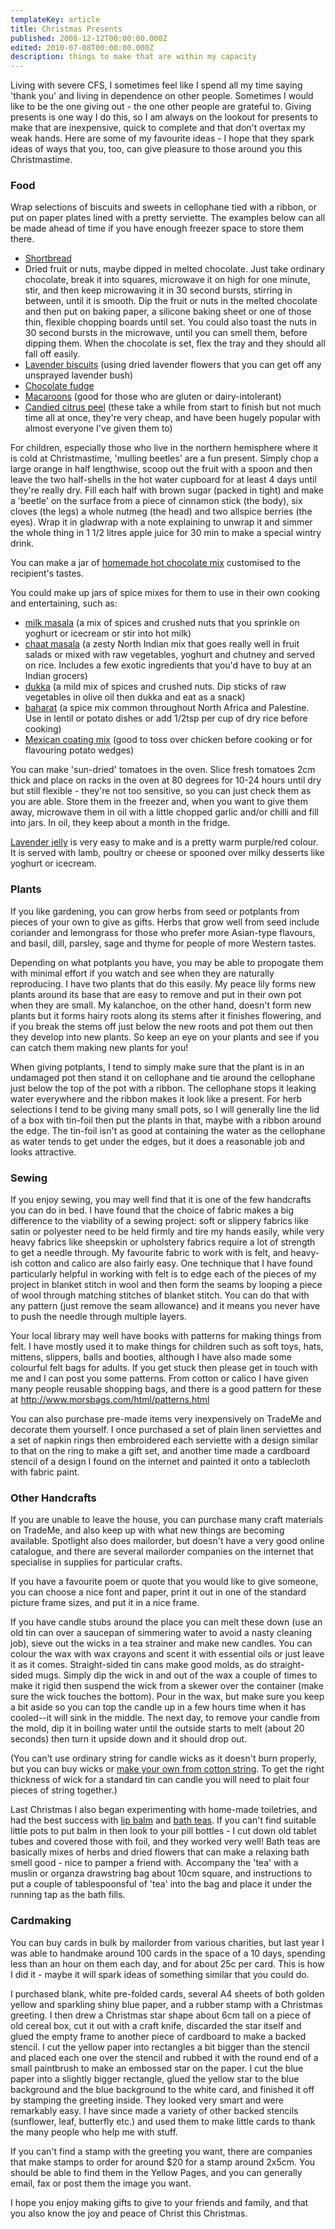 ```yaml
---
templateKey: article
title: Christmas Presents
published: 2008-12-12T00:00:00.000Z
edited: 2010-07-08T00:00:00.000Z
description: things to make that are within my capacity
---
```

Living with severe CFS, I sometimes feel like I spend all my time saying 'thank you' and living in dependence on other people. Sometimes I would like to be the one giving out - the one other people are grateful to. Giving presents is one way I do this, so I am always on the lookout for presents to make that are inexpensive, quick to complete and that don't overtax my weak hands. Here are some of my favourite ideas - I hope that they spark ideas of ways that you, too, can give pleasure to those around you this Christmastime.

### Food

Wrap selections of biscuits and sweets in cellophane tied with a ribbon, or put on paper plates lined with a pretty serviette. The examples below can all be made ahead of time if you have enough freezer space to store them there.

* [Shortbread](/recipes/shortbread)
* Dried fruit or nuts, maybe dipped in melted chocolate. Just take ordinary chocolate, break it into squares, microwave it on high for one minute, stir, and then keep microwaving it in 30 second bursts, stirring in between, until it is smooth. Dip the fruit or nuts in the melted chocolate and then put on baking paper, a silicone baking sheet or one of those thin, flexible chopping boards until set. You could also toast the nuts in 30 second bursts in the microwave, until you can smell them, before dipping them. When the chocolate is set, flex the tray and they should all fall off easily.
* [Lavender biscuits](/recipes/lavender_biscuits) (using dried lavender flowers that you can get off any unsprayed lavender bush)
* [Chocolate fudge](/recipes/chocolate_fudge)
* [Macaroons](/recipes/macaroons) (good for those who are gluten or dairy-intolerant)
* [Candied citrus peel](/recipes/candied_peel) (these take a while from start to finish but not much time all at once, they're very cheap, and have been hugely popular with almost everyone I've given them to)

For children, especially those who live in the northern hemisphere where it is cold at Christmastime, 'mulling beetles' are a fun present. Simply chop a large orange in half lengthwise, scoop out the fruit with a spoon and then leave the two half-shells in the hot water cupboard for at least 4 days until they're really dry. Fill each half with brown sugar (packed in tight) and make a 'beetle' on the surface from a piece of cinnamon stick (the body), six cloves (the legs) a whole nutmeg (the head) and two allspice berries (the eyes). Wrap it in gladwrap with a note explaining to unwrap it and simmer the whole thing in 1 1/2 litres apple juice for 30 min to make a special wintry drink.

You can make a jar of [homemade hot chocolate mix](/recipes/hot_choc) customised to the recipient's tastes.

You could make up jars of spice mixes for them to use in their own cooking and entertaining, such as:

* [milk masala](/recipes/milk_masala) (a mix of spices and crushed nuts that you sprinkle on yoghurt or icecream or stir into hot milk)
* [chaat masala](/recipes/chaat_masala) (a zesty North Indian mix that goes really well in fruit salads or mixed with raw vegetables, yoghurt and chutney and served on rice. Includes a few exotic ingredients that you'd have to buy at an Indian grocers)
* [dukka](/recipes/dukka) (a mild mix of spices and crushed nuts. Dip sticks of raw vegetables in olive oil then dukka and eat as a snack)
* [baharat](/recipes/baharat) (a spice mix common throughout North Africa and Palestine. Use in lentil or potato dishes or add 1/2tsp per cup of dry rice before cooking)
* [Mexican coating mix](/recipes/mexican_coating) (good to toss over chicken before cooking or for flavouring potato wedges)

You can make 'sun-dried' tomatoes in the oven. Slice fresh tomatoes 2cm thick and place on racks in the oven at 80 degrees for 10-24 hours until dry but still flexible - they're not too sensitive, so you can just check them as you are able. Store them in the freezer and, when you want to give them away, microwave them in oil with a little chopped garlic and/or chilli and fill into jars. In oil, they keep about a month in the fridge.

[Lavender jelly](/recipes/lavender_jelly) is very easy to make and is a pretty warm purple/red colour. It is served with lamb, poultry or cheese or spooned over milky desserts like yoghurt or icecream.

### Plants

If you like gardening, you can grow herbs from seed or potplants from pieces of your own to give as gifts. Herbs that grow well from seed include coriander and lemongrass for those who prefer more Asian-type flavours, and basil, dill, parsley, sage and thyme for people of more Western tastes.

Depending on what potplants you have, you may be able to propogate them with minimal effort if you watch and see when they are naturally reproducing. I have two plants that do this easily. My peace lily forms new plants around its base that are easy to remove and put in their own pot when they are small. My kalanchoe, on the other hand, doesn't form new plants but it forms hairy roots along its stems after it finishes flowering, and if you break the stems off just below the new roots and pot them out then they develop into new plants. So keep an eye on your plants and see if you can catch them making new plants for you!

When giving potplants, I tend to simply make sure that the plant is in an undamaged pot then stand it on cellophane and tie around the cellophane just below the top of the pot with a ribbon. The cellophane stops it leaking water everywhere and the ribbon makes it look like a present. For herb selections I tend to be giving many small pots, so I will generally line the lid of a box with tin-foil then put the plants in that, maybe with a ribbon around the edge. The tin-foil isn't as good at containing the water as the cellophane as water tends to get under the edges, but it does a reasonable job and looks attractive.

### Sewing

If you enjoy sewing, you may well find that it is one of the few handcrafts you can do in bed. I have found that the choice of fabric makes a big difference to the viability of a sewing project: soft or slippery fabrics like satin or polyester need to be held firmly and tire my hands easily, while very heavy fabrics like sheepskin or upholstery fabrics require a lot of strength to get a needle through. My favourite fabric to work with is felt, and heavy-ish cotton and calico are also fairly easy. One technique that I have found particularly helpful in working with felt is to edge each of the pieces of my project in blanket stitch in wool and then form the seams by looping a piece of wool through matching stitches of blanket stitch. You can do that with any pattern (just remove the seam allowance) and it means you never have to push the needle through multiple layers.

Your local library may well have books with patterns for making things from felt. I have mostly used it to make things for children such as soft toys, hats, mittens, slippers, balls and booties, although I have also made some colourful felt bags for adults. If you get stuck then please get in touch with me and I can post you some patterns. From cotton or calico I have given many people reusable shopping bags, and there is a good pattern for these at http://www.morsbags.com/html/patterns.html

You can also purchase pre-made items very inexpensively on TradeMe and decorate them yourself. I once purchased a set of plain linen serviettes and a set of napkin rings then embroidered each serviette with a design similar to that on the ring to make a gift set, and another time made a cardboard stencil of a design I found on the internet and painted it onto a tablecloth with fabric paint.

### Other Handcrafts

If you are unable to leave the house, you can purchase many craft materials on TradeMe, and also keep up with what new things are becoming available. Spotlight also does mailorder, but doesn't have a very good online catalogue, and there are several mailorder companies on the internet that specialise in supplies for particular crafts.

If you have a favourite poem or quote that you would like to give someone, you can choose a nice font and paper, print it out in one of the standard picture frame sizes, and put it in a nice frame.

If you have candle stubs around the place you can melt these down (use an old tin can over a saucepan of simmering water to avoid a nasty cleaning job), sieve out the wicks in a tea strainer and make new candles. You can colour the wax with wax crayons and scent it with essential oils or just leave it as it comes. Straight-sided tin cans make good molds, as do straight-sided mugs. Simply dip the wick in and out of the wax a couple of times to make it rigid then suspend the wick from a skewer over the container (make sure the wick touches the bottom). Pour in the wax, but make sure you keep a bit aside so you can top the candle up in a few hours time when it has cooled--it will sink in the middle. The next day, to remove your candle from the mold, dip it in boiling water until the outside starts to melt (about 20 seconds) then turn it upside down and it should drop out.

(You can't use ordinary string for candle wicks as it doesn't burn properly, but you can buy wicks or [make your own from cotton string](/recipes/candle_wick). To get the right thickness of wick for a standard tin can candle you will need to plait four pieces of string together.)

Last Christmas I also began experimenting with home-made toiletries, and had the best success with [lip balm](/recipes/lip_balm) and [bath teas](/recipes/bath_tea). If you can't find suitable little pots to put balm in then look to your pill bottles - I cut down old tablet tubes and covered those with foil, and they worked very well! Bath teas are basically mixes of herbs and dried flowers that can make a relaxing bath smell good - nice to pamper a friend with. Accompany the 'tea' with a muslin or organza drawstring bag about 10cm square, and instructions to put a couple of tablespoonsful of 'tea' into the bag and place it under the running tap as the bath fills.

### Cardmaking

You can buy cards in bulk by mailorder from various charities, but last year I was able to handmake around 100 cards in the space of a 10 days, spending less than an hour on them each day, and for about 25c per card. This is how I did it - maybe it will spark ideas of something similar that you could do.

I purchased blank, white pre-folded cards, several A4 sheets of both golden yellow and sparkling shiny blue paper, and a rubber stamp with a Christmas greeting. I then drew a Christmas star shape about 6cm tall on a piece of old cereal box, cut it out with a craft knife, discarded the star itself and glued the empty frame to another piece of cardboard to make a backed stencil. I cut the yellow paper into rectangles a bit bigger than the stencil and placed each one over the stencil and rubbed it with the round end of a small paintbrush to make an embossed star on the paper. I cut the blue paper into a slightly bigger rectangle, glued the yellow star to the blue background and the blue background to the white card, and finished it off by stamping the greeting inside. They looked very smart and were remarkably easy. I have since made a variety of other backed stencils (sunflower, leaf, butterfly etc.) and used them to make little cards to thank the many people who help me with stuff.

If you can't find a stamp with the greeting you want, there are companies that make stamps to order for around $20 for a stamp around 2x5cm. You should be able to find them in the Yellow Pages, and you can generally email, fax or post them the image you want.

I hope you enjoy making gifts to give to your friends and family, and that you also know the joy and peace of Christ this Christmas.

